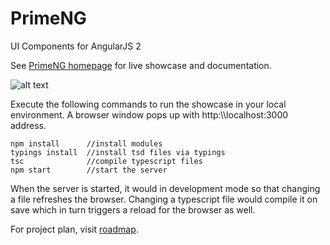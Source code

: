 # PrimeNG
UI Components for AngularJS 2

See  [PrimeNG homepage](http://www.primefaces.org/primeng) for live showcase and documentation.

![alt text](http://www.primefaces.org/images/primeng.png "PrimeNG")

Execute the following commands to run the showcase in your local environment. A browser window pops up with http:\\\\localhost:3000 address.

```
npm install      //install modules
typings install  //install tsd files via typings
tsc              //compile typescript files
npm start        //start the server
```

When the server is started, it would in development mode so that changing a file refreshes the browser. Changing a typescript file would compile
it on save which in turn triggers a reload for the browser as well.

For project plan, visit [roadmap](https://github.com/primefaces/primeng/wiki/Roadmap).
